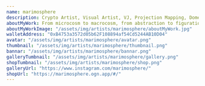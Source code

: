 ```yaml
---
name: marimosphere
description: Crypto Artist, Visual Artist, VJ, Projection Mapping, Dome, VR, XR, CEO@MiraCreative, Art Director, Planner, Blockchain Enthusiast, NFT Community, Visionary ;)
aboutMyWork: From microcosm to macrocosm, from abstraction to figuration, she pursues to bring light to people's subconscious by creating art as a communication experience projected onto their consciousness and environment, using space-time and phenomena as the source of expression. While working as a crypt artist herself, she also manages the Japanese crypt artist community "NFT & CRYPTO ART JAPAN".MUTEK.JP x Japan Media Arts Festival, DOMMUNE, J-WAVE INNOVATION WORLD FESTA, FUJIROCK FESTIVAL, BOOM FESTIVAL in Portugal, Fulldome Festival in Jena, Germany, etc. as a VJ. She has performed at various festivals in Japan and abroad, and has been involved in live performances and video space production.
aboutMyWorkImage: "/assets/img/artists/marimosphere/aboutMyWork.jpg"
walletAddress: "0xB4753a3572d05b62F108894af54Cd5244AB10D04"
avatar: "/assets/img/artists/marimosphere/avatar.png"
thumbnail: "/assets/img/artists/marimosphere/thumbnail.png"
bannar: "/assets/img/artists/marimosphere/bannar.png"
galleryTumbnail: "/assets/img/artists/marimosphere/gallery.png"
shopTumbnail: "/assets/img/artists/marimosphere/shop.png"
galleryUrl: "https://www.instagram.com/marimosphere/"
shopUrl: "https://marimosphere.ogn.app/#/"
---
```

